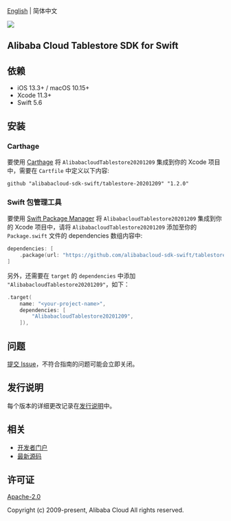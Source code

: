 [English](README.md) | 简体中文

![](https://aliyunsdk-pages.alicdn.com/icons/AlibabaCloud.svg)

## Alibaba Cloud Tablestore SDK for Swift

## 依赖

- iOS 13.3+ / macOS 10.15+
- Xcode 11.3+
- Swift 5.6

## 安装

### Carthage

要使用 [Carthage](https://github.com/Carthage/Carthage) 将 `AlibabacloudTablestore20201209` 集成到你的 Xcode 项目中，需要在 `Cartfile` 中定义以下内容:

```ogdl
github "alibabacloud-sdk-swift/tablestore-20201209" "1.2.0"
```

### Swift 包管理工具

要使用 [Swift Package Manager](https://swift.org/package-manager/) 将 `AlibabacloudTablestore20201209` 集成到你的 Xcode 项目中，请将 `AlibabacloudTablestore20201209` 添加至你的 `Package.swift` 文件的 dependencies 数组内容中:

```swift
dependencies: [
    .package(url: "https://github.com/alibabacloud-sdk-swift/tablestore-20201209.git", from: "1.2.0")
]
```

另外，还需要在 `target` 的 `dependencies` 中添加 `"AlibabacloudTablestore20201209"`，如下：

```swift
.target(
    name: "<your-project-name>",
    dependencies: [
        "AlibabacloudTablestore20201209",
    ]),
```

## 问题

[提交 Issue](https://github.com/alibabacloud-sdk-swift/tablestore-20201209/issues/new)，不符合指南的问题可能会立即关闭。

## 发行说明

每个版本的详细更改记录在[发行说明](./ChangeLog.txt)中。

## 相关

* [开发者门户](https://next.api.aliyun.com/home)
* [最新源码](https://github.com/alibabacloud-sdk-swift/tablestore-20201209)

## 许可证

[Apache-2.0](http://www.apache.org/licenses/LICENSE-2.0)

Copyright (c) 2009-present, Alibaba Cloud All rights reserved.
